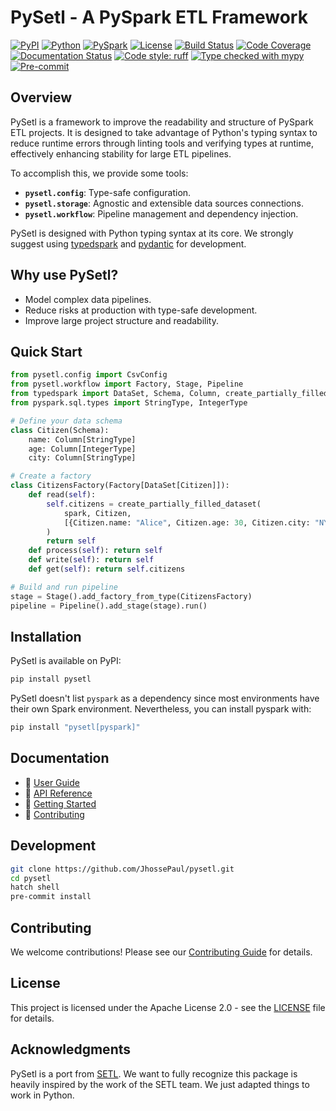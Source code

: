 # PySetl - A PySpark ETL Framework

[![PyPI](https://img.shields.io/pypi/v/pysetl)](https://pypi.org/project/pysetl)
[![Python](https://img.shields.io/badge/python-3.10+-blue.svg)](https://www.python.org/downloads/)
[![PySpark](https://img.shields.io/badge/PySpark-3.4%2B-orange.svg?logo=apache-spark&logoColor=white)](https://spark.apache.org/docs/latest/)
[![License](https://img.shields.io/badge/license-Apache%202.0-green.svg)](LICENSE)
[![Build Status](https://github.com/JhossePaul/pysetl/actions/workflows/build.yml/badge.svg)](https://github.com/JhossePaul/pysetl/actions/workflows/build.yml)
[![Code Coverage](https://codecov.io/gh/JhossePaul/pysetl/branch/main/graph/badge.svg)](https://codecov.io/gh/JhossePaul/pysetl)
[![Documentation Status](https://readthedocs.org/projects/pysetl/badge/?version=latest)](https://pysetl.readthedocs.io/en/latest/?badge=latest)
[![Code style: ruff](https://img.shields.io/badge/code%20style-ruff-000000.svg)](https://github.com/astral-sh/ruff)
[![Type checked with mypy](https://img.shields.io/badge/mypy-checked-blue.svg)](http://mypy-lang.org/)
[![Pre-commit](https://img.shields.io/badge/pre--commit-enabled-brightgreen?logo=pre-commit&logoColor=white)](https://github.com/pre-commit/pre-commit)

## Overview

PySetl is a framework to improve the readability and structure of PySpark ETL projects. It is designed to take advantage of Python's typing syntax to reduce runtime errors through linting tools and verifying types at runtime, effectively enhancing stability for large ETL pipelines.

To accomplish this, we provide some tools:

- **`pysetl.config`**: Type-safe configuration.
- **`pysetl.storage`**: Agnostic and extensible data sources connections.
- **`pysetl.workflow`**: Pipeline management and dependency injection.

PySetl is designed with Python typing syntax at its core. We strongly suggest using [typedspark](https://typedspark.readthedocs.io/en/latest/) and [pydantic](https://docs.pydantic.dev/latest/) for development.

## Why use PySetl?
- Model complex data pipelines.
- Reduce risks at production with type-safe development.
- Improve large project structure and readability.

## Quick Start

```python
from pysetl.config import CsvConfig
from pysetl.workflow import Factory, Stage, Pipeline
from typedspark import DataSet, Schema, Column, create_partially_filled_dataset
from pyspark.sql.types import StringType, IntegerType

# Define your data schema
class Citizen(Schema):
    name: Column[StringType]
    age: Column[IntegerType]
    city: Column[StringType]

# Create a factory
class CitizensFactory(Factory[DataSet[Citizen]]):
    def read(self):
        self.citizens = create_partially_filled_dataset(
            spark, Citizen,
            [{Citizen.name: "Alice", Citizen.age: 30, Citizen.city: "NYC"}]
        )
        return self
    def process(self): return self
    def write(self): return self
    def get(self): return self.citizens

# Build and run pipeline
stage = Stage().add_factory_from_type(CitizensFactory)
pipeline = Pipeline().add_stage(stage).run()
```

## Installation

PySetl is available on PyPI:

```bash
pip install pysetl
```

PySetl doesn't list `pyspark` as a dependency since most environments have their own Spark environment. Nevertheless, you can install pyspark with:

```bash
pip install "pysetl[pyspark]"
```

## Documentation

- 📖 [User Guide](https://pysetl.readthedocs.io/en/latest/user-guide/configuration.html)
- 🔧 [API Reference](https://pysetl.readthedocs.io/en/latest/api/pysetl.html)
- 🚀 [Getting Started](https://pysetl.readthedocs.io/en/latest/getting-started.html)
- 🤝 [Contributing](https://pysetl.readthedocs.io/en/latest/contributing.html)

## Development

```bash
git clone https://github.com/JhossePaul/pysetl.git
cd pysetl
hatch shell
pre-commit install
```

## Contributing

We welcome contributions! Please see our [Contributing Guide](https://pysetl.readthedocs.io/en/latest/contributing.html) for details.

## License

This project is licensed under the Apache License 2.0 - see the [LICENSE](LICENSE) file for details.

## Acknowledgments

PySetl is a port from [SETL](https://setl-framework.github.io/setl/). We want to fully recognize this package is heavily inspired by the work of the SETL team. We just adapted things to work in Python.
